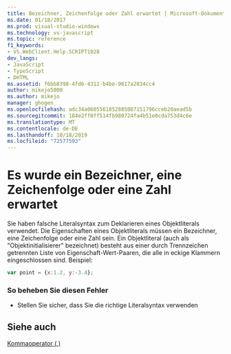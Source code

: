```yaml
---
title: Bezeichner, Zeichenfolge oder Zahl erwartet | Microsoft-Dokumentation
ms.date: 01/18/2017
ms.prod: visual-studio-windows
ms.technology: vs-javascript
ms.topic: reference
f1_keywords:
- VS.WebClient.Help.SCRIPT1028
dev_langs:
- JavaScript
- TypeScript
- DHTML
ms.assetid: f6bb8398-4fd6-4312-b4be-9617a2834cc4
author: mikejo5000
ms.author: mikejo
manager: ghogen
ms.openlocfilehash: adc34a0605561852885087151796cceb20aead5b
ms.sourcegitcommit: 184e2ff0ff514fb980724fa4b51e0cda753d4c6e
ms.translationtype: MT
ms.contentlocale: de-DE
ms.lasthandoff: 10/18/2019
ms.locfileid: "72577593"
---
```

# <a name="expected-identifier-string-or-number"></a>Es wurde ein Bezeichner, eine Zeichenfolge oder eine Zahl erwartet
Sie haben falsche Literalsyntax zum Deklarieren eines Objektliterals verwendet. Die Eigenschaften eines Objektliterals müssen ein Bezeichner, eine Zeichenfolge oder eine Zahl sein. Ein Objektliteral (auch als "Objektinitialisierer" bezeichnet) besteht aus einer durch Trennzeichen getrennten Liste von Eigenschaft-Wert-Paaren, die alle in eckige Klammern eingeschlossen sind. Beispiel:  
  
```JavaScript  
var point = {x:1.2, y:-3.4};  
```  
  
### <a name="to-correct-this-error"></a>So beheben Sie diesen Fehler  
  
- Stellen Sie sicher, dass Sie die richtige Literalsyntax verwenden  
  
## <a name="see-also"></a>Siehe auch  
 [Kommaoperator (,)](../../javascript/reference/comma-operator-decrement-javascript.md)